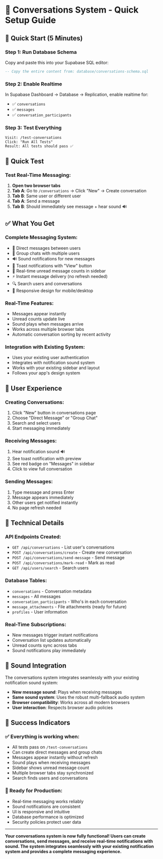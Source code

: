 # 💬 Conversations System - Quick Setup Guide

## 🚀 Quick Start (5 Minutes)

### **Step 1: Run Database Schema**
Copy and paste this into your Supabase SQL editor:
```sql
-- Copy the entire content from: database/conversations-schema.sql
```

### **Step 2: Enable Realtime**
In Supabase Dashboard → Database → Replication, enable realtime for:
- ✅ `conversations`
- ✅ `messages` 
- ✅ `conversation_participants`

### **Step 3: Test Everything**
```
Visit: /test-conversations
Click: "Run All Tests"
Result: All tests should pass ✅
```

## 🧪 Quick Test

### **Test Real-Time Messaging:**
1. **Open two browser tabs**
2. **Tab A**: Go to `/conversations` → Click "New" → Create conversation
3. **Tab B**: Same user or different user
4. **Tab A**: Send a message
5. **Tab B**: Should immediately see message + hear sound 🔊

## ✅ What You Get

### **Complete Messaging System:**
- 💬 Direct messages between users
- 👥 Group chats with multiple users
- 🔊 Sound notifications for new messages
- 📱 Toast notifications with "View" button
- 🔴 Real-time unread message counts in sidebar
- ⚡ Instant message delivery (no refresh needed)
- 🔍 Search users and conversations
- 📱 Responsive design for mobile/desktop

### **Real-Time Features:**
- Messages appear instantly
- Unread counts update live
- Sound plays when messages arrive
- Works across multiple browser tabs
- Automatic conversation sorting by recent activity

### **Integration with Existing System:**
- Uses your existing user authentication
- Integrates with notification sound system
- Works with your existing sidebar and layout
- Follows your app's design system

## 🎯 User Experience

### **Creating Conversations:**
1. Click "New" button in conversations page
2. Choose "Direct Message" or "Group Chat"
3. Search and select users
4. Start messaging immediately

### **Receiving Messages:**
1. Hear notification sound 🔊
2. See toast notification with preview
3. See red badge on "Messages" in sidebar
4. Click to view full conversation

### **Sending Messages:**
1. Type message and press Enter
2. Message appears immediately
3. Other users get notified instantly
4. No page refresh needed

## 🔧 Technical Details

### **API Endpoints Created:**
- `GET /api/conversations` - List user's conversations
- `POST /api/conversations/create` - Create new conversation
- `POST /api/conversations/send-message` - Send message
- `POST /api/conversations/mark-read` - Mark as read
- `GET /api/users/search` - Search users

### **Database Tables:**
- `conversations` - Conversation metadata
- `messages` - All messages
- `conversation_participants` - Who's in each conversation
- `message_attachments` - File attachments (ready for future)
- `profiles` - User information

### **Real-Time Subscriptions:**
- New messages trigger instant notifications
- Conversation list updates automatically
- Unread counts sync across tabs
- Sound notifications play immediately

## 🎵 Sound Integration

The conversations system integrates seamlessly with your existing notification sound system:
- **New message sound**: Plays when receiving messages
- **Same sound system**: Uses the robust multi-fallback audio system
- **Browser compatibility**: Works across all modern browsers
- **User interaction**: Respects browser audio policies

## 🏁 Success Indicators

### **✅ Everything is working when:**
- All tests pass on `/test-conversations`
- Can create direct messages and group chats
- Messages appear instantly without refresh
- Sound plays when receiving messages
- Sidebar shows unread message count
- Multiple browser tabs stay synchronized
- Search finds users and conversations

### **🎯 Ready for Production:**
- Real-time messaging works reliably
- Sound notifications are consistent
- UI is responsive and intuitive
- Database performance is optimized
- Security policies protect user data

---

**Your conversations system is now fully functional! Users can create conversations, send messages, and receive real-time notifications with sound. The system integrates seamlessly with your existing notification system and provides a complete messaging experience.**